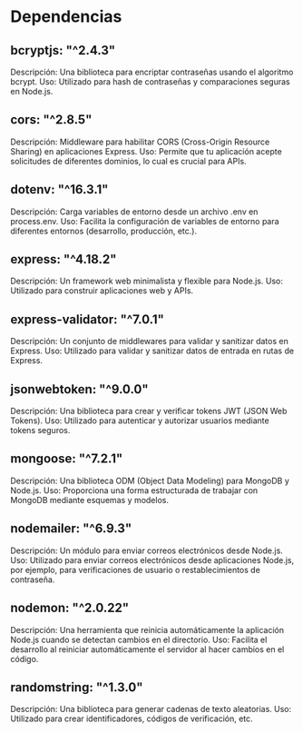 # Dependencias


## bcryptjs: "^2.4.3"

Descripción: Una biblioteca para encriptar contraseñas usando el algoritmo bcrypt.
Uso: Utilizado para hash de contraseñas y comparaciones seguras en Node.js.

## cors: "^2.8.5"

Descripción: Middleware para habilitar CORS (Cross-Origin Resource Sharing) en aplicaciones Express.
Uso: Permite que tu aplicación acepte solicitudes de diferentes dominios, lo cual es crucial para APIs.

## dotenv: "^16.3.1"

Descripción: Carga variables de entorno desde un archivo .env en process.env.
Uso: Facilita la configuración de variables de entorno para diferentes entornos (desarrollo, producción, etc.).

## express: "^4.18.2"

Descripción: Un framework web minimalista y flexible para Node.js.
Uso: Utilizado para construir aplicaciones web y APIs.

## express-validator: "^7.0.1"

Descripción: Un conjunto de middlewares para validar y sanitizar datos en Express.
Uso: Utilizado para validar y sanitizar datos de entrada en rutas de Express.

## jsonwebtoken: "^9.0.0"

Descripción: Una biblioteca para crear y verificar tokens JWT (JSON Web Tokens).
Uso: Utilizado para autenticar y autorizar usuarios mediante tokens seguros.

## mongoose: "^7.2.1"

Descripción: Una biblioteca ODM (Object Data Modeling) para MongoDB y Node.js.
Uso: Proporciona una forma estructurada de trabajar con MongoDB mediante esquemas y modelos.

## nodemailer: "^6.9.3"

Descripción: Un módulo para enviar correos electrónicos desde Node.js.
Uso: Utilizado para enviar correos electrónicos desde aplicaciones Node.js, por ejemplo, para verificaciones de usuario o restablecimientos de contraseña.

## nodemon: "^2.0.22"

Descripción: Una herramienta que reinicia automáticamente la aplicación Node.js cuando se detectan cambios en el directorio.
Uso: Facilita el desarrollo al reiniciar automáticamente el servidor al hacer cambios en el código.

## randomstring: "^1.3.0"

Descripción: Una biblioteca para generar cadenas de texto aleatorias.
Uso: Utilizado para crear identificadores, códigos de verificación, etc.